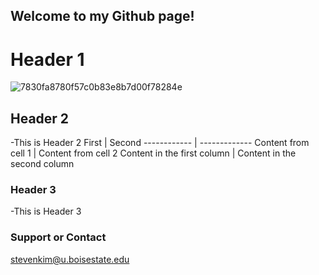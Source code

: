 ## Welcome to my Github page!


# Header 1
![7830fa8780f57c0b83e8b7d00f78284e](https://user-images.githubusercontent.com/47097113/52515327-42314900-2bd7-11e9-9049-38fd7dfaadf5.jpg)


## Header 2
 -This is Header 2
First | Second
------------ | -------------
Content from cell 1 | Content from cell 2
Content in the first column | Content in the second column

### Header 3
 -This is Header 3


### Support or Contact

stevenkim@u.boisestate.edu
